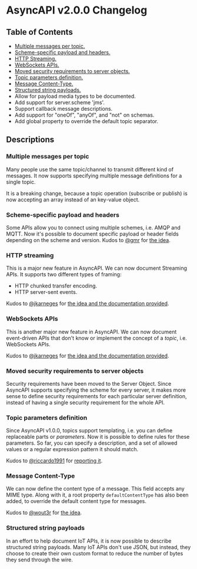 # AsyncAPI v2.0.0 Changelog

## Table of Contents
  * [Multiple messages per topic.](#multiple-messages-per-topic)
  * [Scheme-specific payload and headers.](#scheme-specific-payload-and-headers)
  * [HTTP Streaming.](#http-streaming)
  * [WebSockets APIs.](#websockets-apis)
  * [Moved security requirements to server objects.](#moved-security-requirements-to-server-objects)
  * [Topic parameters definition.](#topic-parameters-definition)
  * [Message Content-Type.](#message-content-type)
  * [Structured string payloads.](#structured-string-payloads)
  * Allow for payload media types to be documented.
  * Add support for server.scheme 'jms'.
  * Support callback message descriptions.
  * Add support for "oneOf", "anyOf", and "not" on schemas.
  * Add global property to override the default topic separator.

## Descriptions

### Multiple messages per topic

Many people use the same topic/channel to transmit different kind of messages. It now supports specifying multiple message definitions for a single topic.

It is a breaking change, because a topic operation (subscribe or publish) is now accepting an array instead of an key-value object.

### Scheme-specific payload and headers

Some APIs allow you to connect using multiple schemes, i.e. AMQP and MQTT. Now it's possible to document specific payload or header fields depending on the scheme and version. Kudos to [@gmr](https://github.com/gmr) for [the idea](https://github.com/asyncapi/asyncapi/issues/42).

### HTTP streaming

This is a major new feature in AsyncAPI. We can now document Streaming APIs. It supports two different types of framing:
  * HTTP chunked transfer encoding.
  * HTTP server-sent events.

Kudos to [@jkarneges](https://github.com/jkarneges) for [the idea and the documentation provided](https://github.com/asyncapi/asyncapi/issues/47).

### WebSockets APIs

This is another major new feature in AsyncAPI. We can now document event-driven APIs that don't know or implement the concept of a _topic_, i.e. WebSockets APIs.

Kudos to [@jkarneges](https://github.com/jkarneges) for [the idea and the documentation provided](https://github.com/asyncapi/asyncapi/issues/47).

### Moved security requirements to server objects

Security requirements have been moved to the Server Object. Since AsyncAPI supports specifying the scheme for every server, it makes more sense to define security requirements for each particular server definition, instead of having a single security requirement for the whole API.

### Topic parameters definition

Since AsyncAPI v1.0.0, topics support templating, i.e. you can define replaceable parts or _parameters_. Now it is possible to define rules for these parameters. So far, you can specify a description, and a set of allowed values or a regular expression pattern it should match.

Kudos to [@riccardo1991](https://github.com/riccardo1991) for [reporting it](https://github.com/asyncapi/asyncapi/issues/51).

### Message Content-Type

We can now define the content type of a message. This field accepts any MIME type. Along with it, a root property `defaultContentType` has also been added, to override the default content type for messages.

Kudos to [@wout3r](https://github.com/wout3r) for [the idea](https://github.com/asyncapi/asyncapi/issues/54).

### Structured string payloads

In an effort to help document IoT APIs, it is now possible to describe structured string payloads. Many IoT APIs don't use JSON, but instead, they choose to create their own custom format to reduce the number of bytes they send through the wire.


